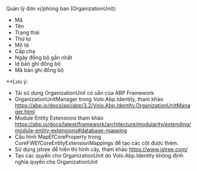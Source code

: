 Quản lý đơn vị/phòng ban (OrganizationUnit):
- Mã
- Tên
- Trạng thái
- Thứ tự
- Mô tả
- Cấp cha
- Ngày đồng bộ gần nhất
- Id bản ghi đồng bộ
- Mã bản ghi đồng bộ

**Lưu ý:
- Tái sử dụng OrganizationUnit có sẵn của ABP Framework
- OrganizationUnitManager trong Volo.Abp.Identity, tham khảo https://abp.io/docs/api/abp/3.2/Volo.Abp.Identity.OrganizationUnitManager.html
- Module Entity Extensions tham khảo https://abp.io/docs/latest/framework/architecture/modularity/extending/module-entity-extensions#database-mapping
- Cấu hình MapEfCoreProperty trong CoreFWEfCoreEntityExtensionMappings để tạo các cột được thêm.
- Sử dụng jstree để hiển thị hình cây, tham khảo https://www.jstree.com/
- Tạo các quyền cho OrganizationUnit do Volo.Abp.Identity không định nghĩa quyền cho OrganizationUnit